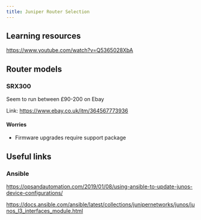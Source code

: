 ```yaml
---
title: Juniper Router Selection
---
```


## Learning resources

https://www.youtube.com/watch?v=Q5365028XbA


## Router models

### SRX300

Seem to run between £90-200 on Ebay

Link: https://www.ebay.co.uk/itm/364567773936

#### Worries

* Firmware upgrades require support package

## Useful links

### Ansible

https://opsandautomation.com/2019/01/08/using-ansible-to-update-junos-device-configurations/

https://docs.ansible.com/ansible/latest/collections/junipernetworks/junos/junos_l3_interfaces_module.html
